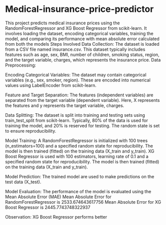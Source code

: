 # Medical-insurance-price-predictor
This project predicts medical insurance prices using the RandomForestRegressor and XG Boost Regressor from scikit-learn. It involves loading the dataset, encoding categorical variables, training the model, and comparing its performance with mean absolute error calculated from both the models
Steps Involved
Data Collection:
The dataset is loaded from a CSV file named insurance.csv. This dataset typically includes features such as age, sex, BMI, number of children, smoking status, region, and the target variable, charges, which represents the insurance price.
Data Preprocessing:

Encoding Categorical Variables: 
The dataset may contain categorical variables (e.g., sex, smoker, region). These are encoded into numerical values using LabelEncoder from scikit-learn.

Feature and Target Separation: 
The features (independent variables) are separated from the target variable (dependent variable). Here, X represents the features and y represents the target variable, charges.

Data Splitting:
The dataset is split into training and testing sets using train_test_split from scikit-learn. Typically, 80% of the data is used for training the model, and 20% is reserved for testing. The random state is set to ensure reproducibility.

Model Training:
A RandomForestRegressor is initialized with 100 trees (n_estimators=100) and a specified random state for reproducibility.
The model is then trained (fitted) on the training data (X_train and y_train).
XG Boost Regressor is used with 100 estimators, learning rate of 0.1  and a specified random state for reproducibility.
The model is then trained (fitted) on the training data (X_train and y_train).

Model Prediction:
The trained model are used to make predictions on the test data (X_test).

Model Evaluation:
The performance of the model is evaluated using the Mean Absolute Error (MAE)
Mean Absolute Error for RandomForestRegressor is 2533.674643617756
Mean Absolute Error for XG Boost Regressor is 2445.7743748322937

Observation:
XG Boost Regressor performs better
